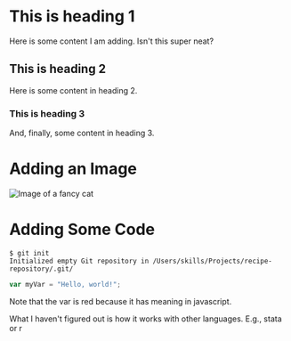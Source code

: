 # This is heading 1
Here is some content I am adding. Isn't this super neat?

## This is heading 2
Here is some content in heading 2.

### This is heading 3
And, finally, some content in heading 3.

# Adding an Image
![Image of a fancy cat](https://octodex.github.com/images/yaktocat.png)

# Adding Some Code

```
$ git init
Initialized empty Git repository in /Users/skills/Projects/recipe-repository/.git/
```

``` javascript
var myVar = "Hello, world!";
```
Note that the var is red because it has meaning in javascript.

What I haven't figured out is how it works with other languages. E.g., stata or r
